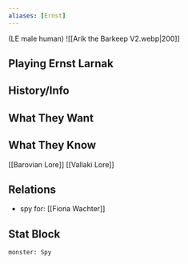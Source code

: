 ```yaml
---
aliases: [Ernst]
---
```

(LE male human)
![[Arik the Barkeep V2.webp|200]]
## Playing Ernst Larnak

## History/Info

## What They Want

## What They Know
[[Barovian Lore]]
[[Vallaki Lore]]

## Relations
- spy for: [[Fiona Wachter]]

## Stat Block

```statblock
monster: Spy
```

```dataviewjs
```
